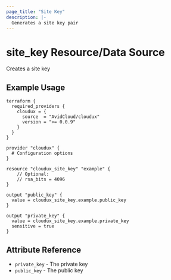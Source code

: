 ```yaml
---
page_title: "Site Key"
description: |-
  Generates a site key pair
---
```


# site_key Resource/Data Source

Creates a site key

## Example Usage

```hcl
terraform {
  required_providers {  
    cloudux = {
      source  = "AvidCloud/cloudux"
      version = ">= 0.0.9"
    }
  }
}

provider "cloudux" {
  # Configuration options
}

resource "cloudux_site_key" "example" {
    // Optional:
    // rsa_bits = 4096
}

output "public_key" {
  value = cloudux_site_key.example.public_key
}

output "private_key" {
  value = cloudux_site_key.example.private_key
  sensitive = true
}
```


## Attribute Reference

* `private_key` - The private key 
* `public_key` - The public key 
